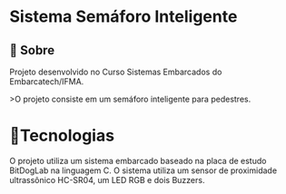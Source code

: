 <h1>Sistema Semáforo Inteligente</h1>

<h2>🔖 Sobre</h2>
<p>Projeto desenvolvido no Curso Sistemas Embarcados do Embarcatech/IFMA.</p>
<p>>O projeto consiste em um semáforo inteligente para pedestres.</p>

<h1>🚀Tecnologias</h1>
<p>O projeto utiliza um sistema embarcado baseado na placa de estudo BitDogLab na linguagem C. O sistema utiliza um sensor de proximidade ultrassônico HC-SR04, um LED RGB e dois Buzzers.</p>
